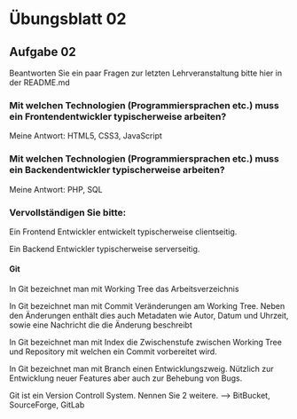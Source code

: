 # Übungsblatt 02

## Aufgabe 02

Beantworten Sie ein paar Fragen zur letzten Lehrveranstaltung bitte hier in der README.md

### Mit welchen Technologien (Programmiersprachen etc.) muss ein Frontendentwickler typischerweise arbeiten?

Meine Antwort: HTML5, CSS3, JavaScript

### Mit welchen Technologien (Programmiersprachen etc.) muss ein Backendentwickler typischerweise arbeiten?

Meine Antwort: PHP, SQL

### Vervollständigen Sie bitte:

Ein Frontend Entwickler entwickelt typischerweise clientseitig.

Ein Backend Entwickler typischerweise serverseitig.

#### Git

In Git bezeichnet man mit Working Tree das Arbeitsverzeichnis

In Git bezeichnet man mit Commit Veränderungen am Working Tree. Neben den Änderungen enthält dies auch Metadaten wie Autor, Datum und Uhrzeit, sowie eine Nachricht die die Änderung beschreibt

In Git bezeichnet man mit Index die Zwischenstufe zwischen Working Tree und Repository mit welchen ein Commit vorbereitet wird.

In Git bezeichnet man mit Branch einen Entwicklungszweig. Nützlich zur Entwicklung neuer Features aber auch zur Behebung von Bugs.

Git ist ein Version Controll System. Nennen Sie 2 weitere. --> BitBucket, SourceForge, GitLab 

